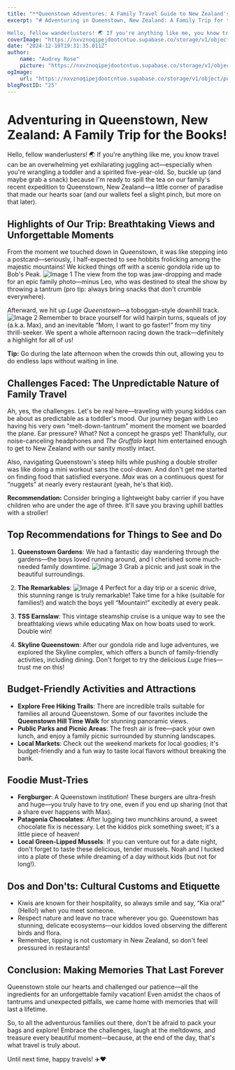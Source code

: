 ```yaml
---
title: "**Queenstown Adventures: A Family Travel Guide to New Zealand's Most Scenic Playground**"
excerpt: "# Adventuring in Queenstown, New Zealand: A Family Trip for the Books!

Hello, fellow wanderlusters! 🌏 If you're anything like me, you know travel can be an overwhelming yet exhilarating juggling act—"
coverImage: "https://nxvznoqipejdootcntuo.supabase.co/storage/v1/object/public/travel-blog-images/image_25_0.png"
date: "2024-12-19T19:31:35.011Z"
author:
    name: "Audrey Rose"
    picture: "https://nxvznoqipejdootcntuo.supabase.co/storage/v1/object/public/character-reference/audrey_avatar_square.png?t=2024-12-21T13%3A26%3A30.307Z"
ogImage:
    url: "https://nxvznoqipejdootcntuo.supabase.co/storage/v1/object/public/travel-blog-images/image_25_0.png"
blogPostID: "25"
---
```

    

# Adventuring in Queenstown, New Zealand: A Family Trip for the Books!

Hello, fellow wanderlusters! 🌏 If you're anything like me, you know travel can be an overwhelming yet exhilarating juggling act—especially when you're wrangling a toddler and a spirited five-year-old. So, buckle up (and maybe grab a snack) because I'm ready to spill the tea on our family's recent expedition to Queenstown, New Zealand—a little corner of paradise that made our hearts soar (and our wallets feel a slight pinch, but more on that later).

## Highlights of Our Trip: Breathtaking Views and Unforgettable Moments

From the moment we touched down in Queenstown, it was like stepping into a postcard—seriously, I half-expected to see hobbits frolicking among the majestic mountains! We kicked things off with a scenic gondola ride up to Bob's Peak. ![Image 1](https://nxvznoqipejdootcntuo.supabase.co/storage/v1/object/public/travel-blog-images/image_25_0.png) The view from the top was jaw-dropping and made for an epic family photo—minus Leo, who was destined to steal the show by throwing a tantrum (pro tip: always bring snacks that don't crumble everywhere).

Afterward, we hit up *Luge Queenstown*—a toboggan-style downhill track. ![Image 2](https://nxvznoqipejdootcntuo.supabase.co/storage/v1/object/public/travel-blog-images/image_25_1.png) Remember to brace yourself for wild hairpin turns, squeals of joy (a.k.a. Max), and an inevitable “Mom, I want to go faster!” from my tiny thrill-seeker. We spent a whole afternoon racing down the track—definitely a highlight for all of us!

**Tip:** Go during the late afternoon when the crowds thin out, allowing you to do endless laps without waiting in line.

## Challenges Faced: The Unpredictable Nature of Family Travel

Ah, yes, the challenges. Let's be real here—traveling with young kiddos can be about as predictable as a toddler's mood. Our journey began with Leo having his very own “melt-down-tantrum” moment the moment we boarded the plane. Ear pressure? What? Not a concept he grasps yet! Thankfully, our noise-canceling headphones and *The Gruffalo* kept him entertained enough to get to New Zealand with our sanity mostly intact.

Also, navigating Queenstown's steep hills while pushing a double stroller was like doing a mini workout sans the cool-down. And don't get me started on finding food that satisfied everyone. *Max* was on a continuous quest for “nuggets” at nearly every restaurant (yeah, he's that kid).

**Recommendation:** Consider bringing a lightweight baby carrier if you have children who are under the age of three. It'll save you braving uphill battles with a stroller!

## Top Recommendations for Things to See and Do

1. **Queenstown Gardens**: We had a fantastic day wandering through the gardens—the boys loved running around, and I cherished some much-needed family downtime. ![Image 3](https://nxvznoqipejdootcntuo.supabase.co/storage/v1/object/public/travel-blog-images/image_25_2.png) Grab a picnic and just soak in the beautiful surroundings.

2. **The Remarkables**: ![Image 4](https://nxvznoqipejdootcntuo.supabase.co/storage/v1/object/public/travel-blog-images/image_25_3.png) Perfect for a day trip or a scenic drive, this stunning range is truly remarkable! Take time for a hike (suitable for families!) and watch the boys yell “Mountain!” excitedly at every peak.

3. **TSS Earnslaw**: This vintage steamship cruise is a unique way to see the breathtaking views while educating Max on how boats used to work. Double win!

4. **Skyline Queenstown**: After our gondola ride and luge adventures, we explored the Skyline complex, which offers a bunch of family-friendly activities, including dining. Don't forget to try the delicious *Luge* fries—trust me on this!

## Budget-Friendly Activities and Attractions

- **Explore Free Hiking Trails**: There are incredible trails suitable for families all around Queenstown. Some of our favorites include the **Queenstown Hill Time Walk** for stunning panoramic views.
- **Public Parks and Picnic Areas**: The fresh air is free—pack your own lunch, and enjoy a family picnic surrounded by stunning landscapes.
- **Local Markets**: Check out the weekend markets for local goodies; it's budget-friendly and a fun way to taste local flavors without breaking the bank.

## Foodie Must-Tries

- **Fergburger**: A Queenstown institution! These burgers are ultra-fresh and huge—you truly have to try one, even if you end up sharing (not that a share ever happens with Max).
- **Patagonia Chocolates**: After lugging two munchkins around, a sweet chocolate fix is necessary. Let the kiddos pick something sweet; it's a little piece of heaven!
- **Local Green-Lipped Mussels**: If you can venture out for a date night, don't forget to taste these delicious, tender mussels. Noah and I tucked into a plate of these while dreaming of a day without kids (but not for long!).

## Dos and Don'ts: Cultural Customs and Etiquette

- Kiwis are known for their hospitality, so always smile and say, “Kia ora!” (Hello!) when you meet someone.
- Respect nature and leave no trace wherever you go. Queenstown has stunning, delicate ecosystems—our kiddos loved observing the different birds and flora.
- Remember, tipping is not customary in New Zealand, so don't feel pressured in restaurants!

## Conclusion: Making Memories That Last Forever

Queenstown stole our hearts and challenged our patience—all the ingredients for an unforgettable family vacation! Even amidst the chaos of tantrums and unexpected pitfalls, we came home with memories that will last a lifetime.

So, to all the adventurous families out there, don't be afraid to pack your bags and explore! Embrace the challenges, laugh at the meltdowns, and treasure every beautiful moment—because, at the end of the day, that's what travel is truly about.

Until next time, happy travels! ✈️❤️
